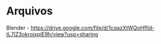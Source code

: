 # Arquivos
Blender - https://drive.google.com/file/d/1cqazXtWQoHflId-tL7lZ3okroixpjE9h/view?usp=sharing
